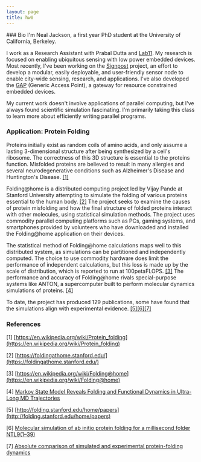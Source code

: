 ```yaml
---
layout: page
title: hw0
---
```


<div class="mdl-cell mdl-cell--3-col" markdown="1">
</div>
<div class="mdl-cell mdl-cell--4-col" markdown="1">
### Bio
I'm Neal Jackson, a first year PhD student at the University of California,
Berkeley.

I work as a Research Assistant with Prabal Dutta and
[Lab11](http://lab11.eecs.umich.edu/).  My research is focused on enabling
ubiquitous sensing with low power embedded devices. Most recently, I've been
working on the [Signpost](https://github.com/lab11/signpost) project, an effort
to develop a modular, easily deployable, and user-friendly sensor node to
enable city-wide sensing, research, and applications. I've also developed the
[GAP](http://lab11.eecs.umich.edu/GAP) (Generic Access Point), a gateway for
resource constrained embedded devices.

My current work doesn't involve applications of parallel computing, but I've
always found scientific simulation fascinating. I'm primarily taking this class
to learn more about efficiently writing parallel programs.

### Application: Protein Folding
Proteins initially exist as random coils of amino acids, and only assume a
lasting 3-dimensional structure after being synthesized by a cell's ribosome.
The correctness of this 3D structure is essential to the proteins function.
Misfolded proteins are believed to result in many allergies and several
neurodegenerative conditions such as Alzheimer's Disease and Huntington's
Disease. [[1]](#references)

Folding@home is a distributed computing project led by Vijay Pande at Stanford
University attempting to simulate the folding of various proteins essential to
the human body. [[2]](#references) The project seeks to examine the causes of
protein misfolding and how the final structure of folded proteins interact with
other molecules, using statistical simulation methods. The project uses
commodity parallel computing platforms such as PCs, gaming systems, and
smartphones provided by volunteers who have downloaded and installed the
Folding@home application on their devices.

The statistical method of Folding@home calculations maps well
to this distributed system, as simulations can be partitioned and independently
computed. The choice to use commodity hardware does limit the performance of
independent calculations, but this loss is made up by the scale of
distribution, which is reported to run at 100petaFLOPS.  [[3]](#references)
The performance and accuracy of Folding@home rivals special-purpose systems
like ANTON, a supercomputer built to perform molecular dynamics simulations
of proteins.  [[4]](#references)

To date, the project has produced 129 publications, some have found that
the simulations align with experimental evidence. [[5][6][7]](#references)


### References
<a name="references"></a>
[1] [https://en.wikipedia.org/wiki/Protein_folding](https://en.wikipedia.org/wiki/Protein_folding)

[2] [https://foldingathome.stanford.edu/](https://foldingathome.stanford.edu/)

[3] [https://en.wikipedia.org/wiki/Folding@home](https://en.wikipedia.org/wiki/Folding@home)

[4] [Markov State Model Reveals Folding and Functional Dynamics in Ultra-Long MD Trajectories](http://pubs.acs.org/doi/abs/10.1021/ja207470h)

[5] [http://folding.stanford.edu/home/papers](http://folding.stanford.edu/home/papers)

[6] [Molecular simulation of ab initio protein folding for a millisecond folder NTL9(1–39)](https://www.ncbi.nlm.nih.gov/pmc/articles/PMC2835335/)

[7] [Absolute comparison of simulated and experimental protein-folding dynamics](http://sansan.phy.ncu.edu.tw/~hclee/ref/SnowNature2002.pdf)

</div>
<div class="mdl-cell mdl-cell--3-col" markdown="1">
</div>
